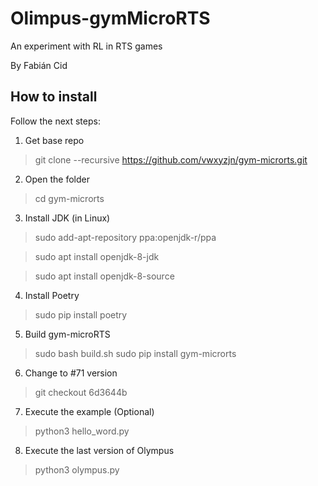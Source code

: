 # Olimpus-gymMicroRTS

An experiment with RL in RTS games

By Fabián Cid

## How to install

Follow the next steps:

1) Get base repo
> git clone --recursive https://github.com/vwxyzjn/gym-microrts.git

2) Open the folder
> cd gym-microrts

3) Install JDK (in Linux)
> sudo add-apt-repository ppa:openjdk-r/ppa

> sudo apt install openjdk-8-jdk

> sudo apt install openjdk-8-source

4) Install Poetry
> sudo pip install poetry

5) Build gym-microRTS
> sudo bash build.sh
> sudo pip install gym-microrts

6) Change to #71 version
> git checkout 6d3644b

7) Execute the example (Optional)
> python3 hello_word.py

8) Execute the last version of Olympus
> python3 olympus.py
